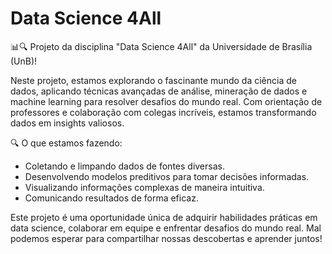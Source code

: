 # Data Science 4All

📊🔍 Projeto da disciplina "Data Science 4All" da Universidade de Brasília (UnB)!

Neste projeto, estamos explorando o fascinante mundo da ciência de dados, aplicando técnicas avançadas de análise, mineração de dados e machine learning para resolver desafios do mundo real. Com orientação de professores e colaboração com colegas incríveis, estamos transformando dados em insights valiosos.

🔍 O que estamos fazendo:

- Coletando e limpando dados de fontes diversas.
- Desenvolvendo modelos preditivos para tomar decisões informadas.
- Visualizando informações complexas de maneira intuitiva.
- Comunicando resultados de forma eficaz.

Este projeto é uma oportunidade única de adquirir habilidades práticas em data science, colaborar em equipe e enfrentar desafios do mundo real. Mal podemos esperar para compartilhar nossas descobertas e aprender juntos!

